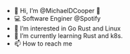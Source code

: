- 👋 Hi, I’m @MichaelDCooper 🧔
- 💻 Software Enginer @Spotify
- 👀 I’m interested in Go Rust and Linux
- 🌱 I’m currently learning Rust and k8s. 
- 📫 How to reach me

<!---
MichaelDCooper/MichaelDCooper is a ✨ special ✨ repository because its `README.md` (this file) appears on your GitHub profile.
You can click the Preview link to take a look at your changes.
--->
